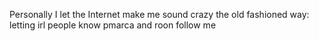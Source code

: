 Personally I let the Internet make me sound crazy the old fashioned way: letting irl people know pmarca and roon follow me

